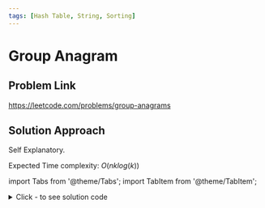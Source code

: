 ```yaml
---
tags: [Hash Table, String, Sorting]
---
```


# Group Anagram

## Problem Link
https://leetcode.com/problems/group-anagrams

## Solution Approach
Self Explanatory.

Expected Time complexity: $O(nklog(k))$


import Tabs from '@theme/Tabs';
import TabItem from '@theme/TabItem';

<details><summary>Click - to see solution code</summary>

<Tabs>
<TabItem value="cpp" label="C++">

```cpp
class Solution {
public:
    vector<vector<string>> groupAnagrams(vector<string>& strs) {
        map<string, vector<string>> mp;
        vector<vector<string>> ans;
        for (int i = 0; i < strs.size(); i++) {
            string s = strs[i];
            sort(s.begin(), s.end());
            mp[s].push_back(strs[i]);
        }
        for (auto i : mp) {
            ans.push_back(i.second);
        }
        return ans;
    }
};
```
</TabItem>
</Tabs>

</details>